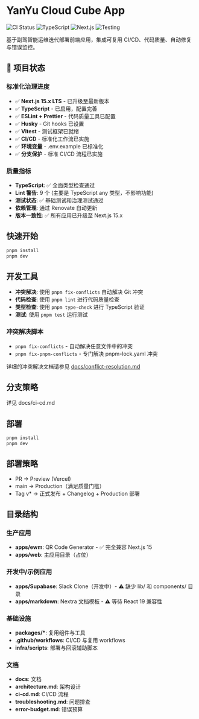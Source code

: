 # YanYu Cloud Cube App

![CI Status](https://github.com/YY-Nexus/YanYu-Cloud-Cube-App/workflows/CI/badge.svg)
![TypeScript](https://img.shields.io/badge/TypeScript-Ready-blue.svg)
![Next.js](https://img.shields.io/badge/Next.js-15.x-black.svg)
![Testing](https://img.shields.io/badge/Testing-Vitest-green.svg)

基于副驾智能运维迭代部署前端应用，集成可复用 CI/CD、代码质量、自动修复与错误监控。

## 🚀 项目状态

### 标准化治理进度

- ✅ **Next.js 15.x LTS** - 已升级至最新版本
- ✅ **TypeScript** - 已启用，配置完善
- ✅ **ESLint + Prettier** - 代码质量工具已配置
- ✅ **Husky** - Git hooks 已设置
- ✅ **Vitest** - 测试框架已就绪
- ✅ **CI/CD** - 标准化工作流已实施
- ✅ **环境变量** - .env.example 已标准化
- ✅ **分支保护** - 标准 CI/CD 流程已实施

### 质量指标

- **TypeScript**: ✅ 全面类型检查通过
- **Lint 警告**: 9 个 (主要是 TypeScript any 类型，不影响功能)
- **测试状态**: ✅ 基础测试和治理测试通过
- **依赖管理**: 通过 Renovate 自动更新
- **版本一致性**: ✅ 所有应用已升级至 Next.js 15.x

## 快速开始

```bash
pnpm install
pnpm dev
```

## 开发工具

- **冲突解决**: 使用 `pnpm fix-conflicts` 自动解决 Git 冲突
- **代码检查**: 使用 `pnpm lint` 进行代码质量检查
- **类型检查**: 使用 `pnpm type-check` 进行 TypeScript 验证
- **测试**: 使用 `pnpm test` 运行测试

### 冲突解决脚本

- `pnpm fix-conflicts` - 自动解决任意文件中的冲突
- `pnpm fix-pnpm-conflicts` - 专门解决 pnpm-lock.yaml 冲突

详细的冲突解决文档请参见 [docs/conflict-resolution.md](docs/conflict-resolution.md)

## 分支策略

详见 docs/ci-cd.md

## 部署

```bash
pnpm install
pnpm dev
```

## 部署策略

- PR → Preview (Vercel)
- main → Production（满足质量门槛）
- Tag v\* → 正式发布 + Changelog + Production 部署

## 目录结构

### 生产应用

- **apps/ewm**: QR Code Generator - ✅ 完全兼容 Next.js 15
- **apps/web**: 主应用目录（占位）

### 开发中/示例应用

- **apps/Supabase**: Slack Clone（开发中）- ⚠️ 缺少 lib/ 和 components/ 目录
- **apps/markdown**: Nextra 文档模板 - ⚠️ 等待 React 19 兼容性

### 基础设施

- **packages/\***: 复用组件与工具
- **.github/workflows**: CI/CD 与复用 workflows
- **infra/scripts**: 部署与回滚辅助脚本

### 文档

- **docs**: 文档
- **architecture.md**: 架构设计
- **ci-cd.md**: CI/CD 流程
- **troubleshooting.md**: 问题排查
- **error-budget.md**: 错误预算

